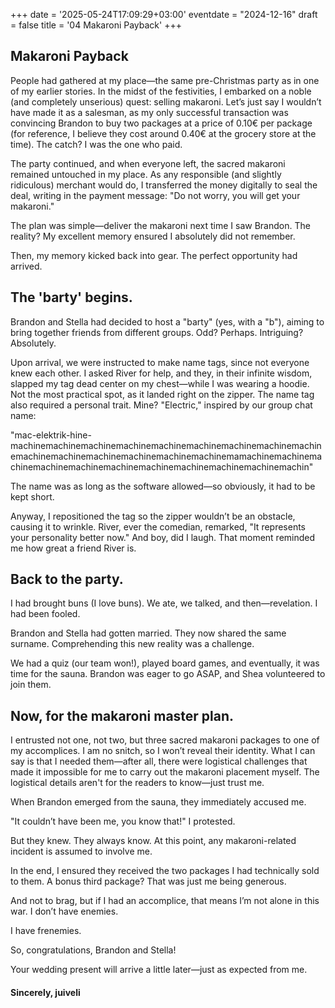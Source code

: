 +++
date = '2025-05-24T17:09:29+03:00'
eventdate = "2024-12-16"
draft = false
title = '04 Makaroni Payback'
+++



## Makaroni Payback

People had gathered at my place—the same pre-Christmas party as in one of my earlier stories. In the midst of the festivities, I embarked on a noble (and completely unserious) quest: selling makaroni. Let’s just say I wouldn’t have made it as a salesman, as my only successful transaction was convincing Brandon to buy two packages at a price of 0.10€ per package (for reference, I believe they cost around 0.40€ at the grocery store at the time). The catch? I was the one who paid.

The party continued, and when everyone left, the sacred makaroni remained untouched in my place. As any responsible (and slightly ridiculous) merchant would do, I transferred the money digitally to seal the deal, writing in the payment message: "Do not worry, you will get your makaroni."

The plan was simple—deliver the makaroni next time I saw Brandon. The reality? My excellent memory ensured I absolutely did not remember.

Then, my memory kicked back into gear. The perfect opportunity had arrived.

## The 'barty' begins.

Brandon and Stella had decided to host a "barty" (yes, with a "b"), aiming to bring together friends from different groups. Odd? Perhaps. Intriguing? Absolutely.

Upon arrival, we were instructed to make name tags, since not everyone knew each other. I asked River for help, and they, in their infinite wisdom, slapped my tag dead center on my chest—while I was wearing a hoodie. Not the most practical spot, as it landed right on the zipper. The name tag also required a personal trait. Mine? "Electric," inspired by our group chat name:

"mac-elektrik-hine-machinemachinemachinemachinemachinemachinemachinemachinemachinemachinemachinemachinemachinemachinemachinemamachinemachinemachinemachinemachinemachinemachinemachinemachinemachinemachin"

The name was as long as the software allowed—so obviously, it had to be kept short.

Anyway, I repositioned the tag so the zipper wouldn’t be an obstacle, causing it to wrinkle. River, ever the comedian, remarked, "It represents your personality better now." And boy, did I laugh. That moment reminded me how great a friend River is.

## Back to the party. 

I had brought buns (I love buns). We ate, we talked, and then—revelation. I had been fooled.

Brandon and Stella had gotten married. They now shared the same surname. Comprehending this new reality was a challenge.

We had a quiz (our team won!), played board games, and eventually, it was time for the sauna. Brandon was eager to go ASAP, and Shea volunteered to join them.

## Now, for the makaroni master plan.


I entrusted not one, not two, but three sacred makaroni packages to one of my accomplices. I am no snitch, so I won’t reveal their identity. What I can say is that I needed them—after all, there were logistical challenges that made it impossible for me to carry out the makaroni placement myself. The logistical details aren't for the readers to know—just trust me.

When Brandon emerged from the sauna, they immediately accused me.

"It couldn’t have been me, you know that!" I protested.

But they knew. They always know. At this point, any makaroni-related incident is assumed to involve me.

In the end, I ensured they received the two packages I had technically sold to them. A bonus third package? That was just me being generous.

And not to brag, but if I had an accomplice, that means I’m not alone in this war. I don’t have enemies.

I have frenemies.

So, congratulations, Brandon and Stella!

Your wedding present will arrive a little later—just as expected from me.

#### Sincerely, juiveli